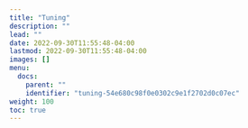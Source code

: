 ```yaml
---
title: "Tuning"
description: ""
lead: ""
date: 2022-09-30T11:55:48-04:00
lastmod: 2022-09-30T11:55:48-04:00
images: []
menu:
  docs:
    parent: ""
    identifier: "tuning-54e680c98f0e0302c9e1f2702d0c07ec"
weight: 100
toc: true
---
```

